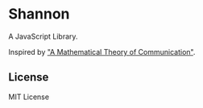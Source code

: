 # Shannon

A JavaScript Library.

Inspired by ["A Mathematical Theory of Communication"](http://cm.bell-labs.com/cm/ms/what/shannonday/shannon1948.pdf).

## License

MIT License
